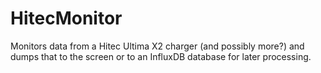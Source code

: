 # HitecMonitor

Monitors data from a Hitec Ultima X2 charger (and possibly more?) and dumps that to the screen or to an InfluxDB database for later processing.